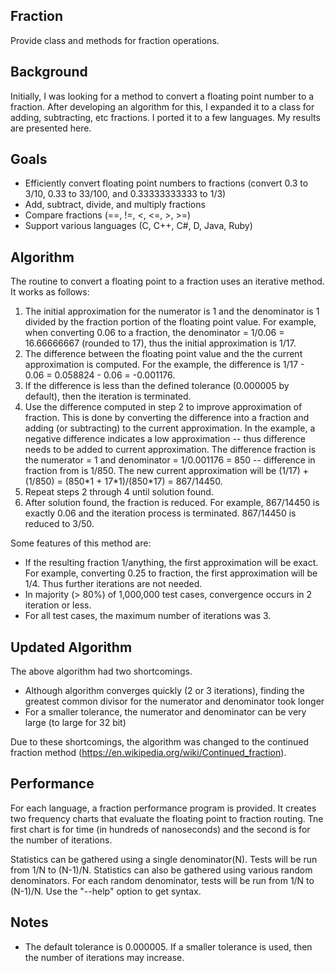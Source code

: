 ## Fraction
Provide class and methods for fraction operations.

## Background
Initially, I was looking for a method to convert a floating point number to a fraction.
After developing an algorithm for this, I expanded it to a class for adding, subtracting, etc
fractions.  I ported it to a few languages. My results are presented here.

## Goals
* Efficiently convert floating point numbers to fractions (convert 0.3 to 3/10, 0.33 to 33/100,
and 0.33333333333 to 1/3)
* Add, subtract, divide, and multiply fractions
* Compare fractions (==, !=, <, <=, >, >=)
* Support various languages (C, C++, C#, D, Java, Ruby)

## Algorithm

The routine to convert a floating point to a fraction uses an iterative method. It works as follows:

1. The initial approximation for the numerator is 1 and the denominator is 1 divided by the
fraction portion of the floating point value.
For example, when converting 0.06 to a fraction, the denominator = 1/0.06 = 16.66666667 (rounded to 17),
thus the initial approximation is 1/17.
2. The difference between the floating point value and the the current approximation is computed.
For the example, the difference is 1/17 - 0.06 = 0.058824 - 0.06 = -0.001176.
3. If the difference is less than the defined tolerance (0.000005 by default), then the iteration is terminated.
4. Use the difference computed in step 2 to improve approximation of fraction. This is done by converting the
difference into a fraction and adding (or subtracting) to the current approximation.  In the example,
a negative difference indicates a low approximation -- thus difference needs to be added to current approximation.
The difference fraction is the numerator = 1 and denominator = 1/0.001176 = 850 -- difference in fraction from is 1/850.
The new current approximation will be (1/17) + (1/850) = (850\*1 + 17\*1)/(850*17) = 867/14450.
5. Repeat steps 2 through 4 until solution found.
6. After solution found, the fraction is reduced.  For example, 867/14450 is exactly 0.06 and the iteration
process is terminated.  867/14450 is reduced to 3/50.

Some features of this method are:
* If the resulting fraction 1/anything, the first approximation will be exact. For example,
converting 0.25 to fraction, the first approximation will be 1/4. Thus further iterations are not needed.
* In majority (> 80%) of 1,000,000 test cases, convergence occurs in 2 iteration or less.
* For all test cases, the maximum number of iterations was 3.

## Updated Algorithm

The above algorithm had two shortcomings.
* Although algorithm converges quickly (2 or 3 iterations), finding the greatest common divisor for the numerator and denominator took longer
* For a smaller tolerance, the numerator and denominator can be very large (to large for 32 bit)

Due to these shortcomings, the algorithm was changed to the continued fraction method (https://en.wikipedia.org/wiki/Continued_fraction).

## Performance

For each language, a fraction performance program is provided.  It creates two frequency charts that
evaluate the floating point to fraction routing.  Tne first chart is for time (in hundreds of nanoseconds)
and the second is for the number of iterations.

Statistics can be gathered using a single denominator(N). Tests will be run from 1/N to (N-1)/N.
Statistics can also be gathered using various random denominators.  For each random denominator,
tests will be run from 1/N to (N-1)/N.  Use the "--help" option to get syntax.


## Notes
* The default tolerance is 0.000005. If a smaller tolerance is used, then the number of iterations
may increase.

